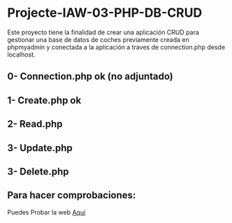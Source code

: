 # Projecte-IAW-03-PHP-DB-CRUD

Este proyecto tiene la finalidad de crear una aplicación CRUD para gestionar una base de datos de coches previamente creada en phpmyadmin y conectada a la aplicación a traves de connection.php desde localhost.

## 0- Connection.php ok (no adjuntado)

## 1- Create.php ok

## 2- Read.php

## 3- Update.php

## 3- Delete.php

## Para hacer comprobaciones:

Puedes Probar la web [Aquí]()
